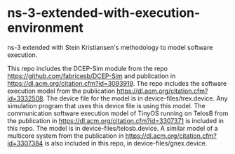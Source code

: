 # ns-3-extended-with-execution-environment
ns-3 extended with Stein Kristiansen's methodology to model software execution.

This repo includes the DCEP-Sim module from the repo https://github.com/fabricesb/DCEP-Sim and publication in https://dl.acm.org/citation.cfm?id=3093919. 
The repo includes the software execution model from the publication https://dl.acm.org/citation.cfm?id=3332508. The device file for the model is in device-files/trex.device. Any simulation program that uses this device file is using this model.
The communication software execution model of TinyOS running on TelosB from the publication in https://dl.acm.org/citation.cfm?id=3307371 is included in this repo. The model is in device-files/telosb.device. A similar model of a multicore system from the publication in https://dl.acm.org/citation.cfm?id=3307384 is also included in this repo, in device-files/gnex.device.
